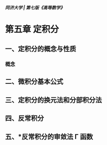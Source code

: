 ##### 同济大学 | 第七版《高等数学》

# 第五章 定积分

## 一、定积分的概念与性质

### 概念

## 二、微积分基本公式

## 三、定积分的换元法和分部积分法

## 四、反常积分

## 五、\*反常积分的审敛法 Г 函数
